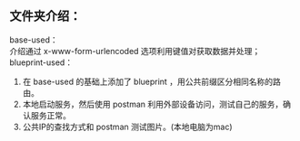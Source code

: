 ## 文件夹介绍：
base-used：  
介绍通过 x-www-form-urlencoded 选项利用键值对获取数据并处理；
blueprint-used：  
1. 在 base-used 的基础上添加了 blueprint ，用公共前缀区分相同名称的路由。  
2. 本地启动服务，然后使用 postman 利用外部设备访问，测试自己的服务，确认服务正常。  
3. 公共IP的查找方式和 postman 测试图片。(本地电脑为mac)